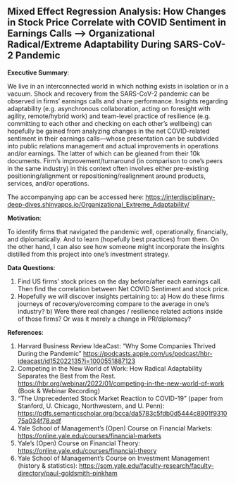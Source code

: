 ## Mixed Effect Regression Analysis: How Changes in Stock Price Correlate with COVID Sentiment in Earnings Calls --> Organizational Radical/Extreme Adaptability During SARS-CoV-2 Pandemic

**Executive Summary**:

We live in an interconnected world in which nothing exists in isolation or in a vacuum. Shock and recovery from the SARS-CoV-2 pandemic can be observed in firms’ earnings calls and share performance. Insights regarding adaptability (e.g. asynchronous collaboration, acting on foresight with agility, remote/hybrid work) and team-level practice of resilience (e.g. committing to each other and checking on each other’s wellbeing) can hopefully be gained from analyzing changes in the net COVID-related sentiment in their earnings calls—whose presentation can be subdivided into public relations management and actual improvements in operations and/or earnings. The latter of which can be gleaned from their 10k documents. Firm’s improvement/turnaround (in comparison to one’s peers in the same industry) in this context often involves either pre-existing positioning/alignment or repositioning/realignment around products, services, and/or operations. 

The accompanying app can be accessed here:
https://interdisciplinary-deep-dives.shinyapps.io/Organizational_Extreme_Adaptability/

**Motivation**:

To identify firms that navigated the pandemic well, operationally, financially, and diplomatically. And to learn (hopefully best practices) from them. On the other hand, I can also see how someone might incorporate the insights distilled from this project into one’s investment strategy. 

**Data Questions**:
1)	Find US firms' stock prices on the day before/after each earnings call. Then find the correlation between Net COVID Sentiment and stock price.
2)	Hopefully we will discover insights pertaining to: 
  a)	How do these firms journeys of recovery/overcoming compare to the average in one’s industry?
  b)	Were there real changes / resilience related actions inside of those firms? Or was it merely a change in PR/diplomacy?

**References**:
1) Harvard Business Review IdeaCast: “Why Some Companies Thrived During the Pandemic” https://podcasts.apple.com/us/podcast/hbr-ideacast/id152022135?i=1000551887123 
2) Competing in the New World of Work: How Radical Adaptability Separates the Best from the Rest. https://hbr.org/webinar/2022/01/competing-in-the-new-world-of-work (Book & Webinar Recording)
3) “The Unprecedented Stock Market Reaction to COVID-19” (paper from Stanford, U. Chicago, Northwestern, and U. Penn): https://pdfs.semanticscholar.org/bcca/da5783c5fdb0d5444c8901f931075a034f78.pdf 
4) Yale School of Management’s (Open) Course on Financial Markets: https://online.yale.edu/courses/financial-markets 
5) Yale’s (Open) Course on Financial Theory: https://online.yale.edu/courses/financial-theory 
6) Yale School of Management’s Course on Investment Management (history & statistics): https://som.yale.edu/faculty-research/faculty-directory/paul-goldsmith-pinkham 